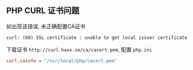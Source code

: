 ## PHP CURL 证书问题

如出现该错误, 未正确配置CA证书

```shell
curl: (60) SSL certificate : unable to get local issuer certificate
```


下载证书 `http://curl.haxx.se/ca/cacert.pem`, 配置 `php.ini`

```ini
curl.cainfo = "/usr/local/php/cacert.pem"
```